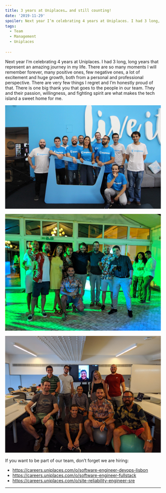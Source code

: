 ```yaml
---
title: 3 years at Uniplaces… and still counting!
date: '2019-11-29'
spoiler: Next year I’m celebrating 4 years at Uniplaces. I had 3 long, long years that represent an amazing journey in my life.
tags:
  - Team
  - Management
  - Uniplaces

---
```


Next year I’m celebrating 4 years at Uniplaces. I had 3 long, long years that represent an amazing journey in my life.
There are so many moments I will remember forever, many positive ones, few negative ones, a lot of excitement and 
huge growth, both from a personal and professional perspective. 
There are very few things I regret and I’m honestly proud of that.
There is one big thank you that goes to the people in our team. They and their passion, willingness, 
and fighting spirit are what makes the tech island a sweet home for me.

![Team photo 1](./1.jpeg)

![Team photo 2](./2.jpeg)

![Team photo 3](./3.jpeg)

If you want to be part of our team, don’t forget we are hiring:

* https://careers.uniplaces.com/o/software-engineer-devops-lisbon
* https://careers.uniplaces.com/o/software-engineer-fullstack
* https://careers.uniplaces.com/o/site-reliability-engineer-sre

---
